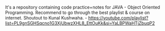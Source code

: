 It's a repository containing code practice+notes for JAVA - Object Oriented Programming.
Recommend to go through the best playlist & course on internet. Shoutout to Kunal Kushwaha. - https://youtube.com/playlist?list=PL9gnSGHSqcno1G3XjUbwzXHL8_EttOuKk&si=YaLBPWaHTjZbuqP2
